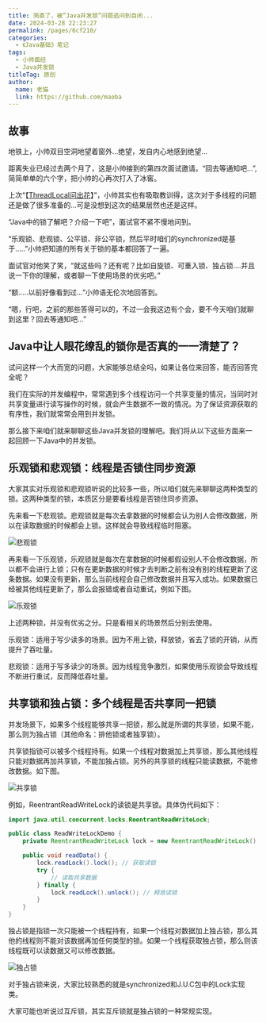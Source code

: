 ```yaml
---
title: 简直了，被“Java并发锁”问题追问到自闭...
date: 2024-03-28 22:23:27
permalink: /pages/6cf210/
categories:
  - 《Java基础》笔记
tags:
  - 小帅面经
  - Java并发锁
titleTag: 原创   
author: 
  name: 老猫
  link: https://github.com/maoba
---
```

## 故事
地铁上，小帅双目空洞地望着窗外...绝望，发自内心地感到绝望...

距离失业已经过去两个月了，这是小帅接到的第四次面试邀请。“回去等通知吧...”,简简单单的六个字，把小帅的心再次打入了冰窖。

上次“【[ThreadLocal问出花](https://mp.weixin.qq.com/s/7JbXoc931nnTIpKN7UsTog)】”，小帅其实也有吸取教训得，这次对于多线程的问题还是做了很多准备的...可是没想到这次的结果居然也还是这样。

“Java中的锁了解吧？介绍一下吧”，面试官不紧不慢地问到。

“乐观锁、悲观锁、公平锁、非公平锁，然后平时咱们的synchronized是基于.....”小帅把知道的所有关于锁的基本都回答了一遍。

面试官对他笑了笑，“就这些吗？还有呢？比如自旋锁、可重入锁、独占锁....并且说一下你的理解，或者聊一下使用场景的优劣吧。”

“额.....以前好像看到过...”小帅语无伦次地回答到。

“嗯，行吧，之前的那些答得可以的，不过一会我这边有个会，要不今天咱们就聊到这里？回去等通知吧...”

## Java中让人眼花缭乱的锁你是否真的一一清楚了？
试问这样一个大而宽的问题，大家能够总结全吗，如果让各位来回答，能否回答完全呢？

我们在实际的并发编程中，常常遇到多个线程访问一个共享变量的情况，当同时对共享变量进行读写操作的时候，就会产生数据不一致的情况。为了保证资源获取的有序性，我们就常常会用到并发锁。

那么接下来咱们就来聊聊这些Java并发锁的理解吧。我们将从以下这些方面来一起回顾一下Java中的并发锁。


## 乐观锁和悲观锁：线程是否锁住同步资源
大家其实对乐观锁和悲观锁听说的比较多一些，所以咱们就先来聊聊这两种类型的锁。这两种类型的锁，本质区分是要看线程是否锁住同步资源。

先来看一下悲观锁。悲观锁就是每次去拿数据的时候都会认为别人会修改数据，所以在读取数据的时候都会上锁。这样就会导致线程临时阻塞。

![悲观锁](https://cdn.ktdaddy.com/lock/01.png)

再来看一下乐观锁，乐观锁就是每次在拿数据的时候都假设别人不会修改数据，所以都不会进行上锁；只有在更新数据的时候才去判断之前有没有别的线程更新了这条数据。如果没有更新，那么当前线程会自己修改数据并且写入成功。如果数据已经被其他线程更新了，那么会报错或者自动重试，例如下图。

![乐观锁](https://cdn.ktdaddy.com/lock/02.png)

上述两种锁，并没有优劣之分。只是看相关的场景然后分别去使用。

乐观锁：适用于写少读多的场景。因为不用上锁，释放锁，省去了锁的开销，从而提升了吞吐量。

悲观锁：适用于写多读少的场景。因为线程竞争激烈，如果使用乐观锁会导致线程不断进行重试，反而降低吞吐量。

## 共享锁和独占锁：多个线程是否共享同一把锁
并发场景下，如果多个线程能够共享一把锁，那么就是所谓的共享锁，如果不能，那么则为独占锁（其他命名：排他锁或者独享锁）。

共享锁指锁可以被多个线程持有。如果一个线程对数据加上共享锁，那么其他线程只能对数据再加共享锁，不能加独占锁。另外的共享锁的线程只能读数据，不能修改数据。如下图。

![共享锁](https://cdn.ktdaddy.com/lock/03.png)

例如，ReentrantReadWriteLock的读锁是共享锁。具体伪代码如下：

```java 
import java.util.concurrent.locks.ReentrantReadWriteLock;

public class ReadWriteLockDemo {
    private ReentrantReadWriteLock lock = new ReentrantReadWriteLock();

    public void readData() {
        lock.readLock().lock(); // 获取读锁
        try {
            // 读取共享数据
        } finally {
            lock.readLock().unlock(); // 释放读锁
        }
    }
}

```

独占锁是指锁一次只能被一个线程持有，如果一个线程对数据加上独占锁，那么其他的线程则不能对该数据再加任何类型的锁。如果一个线程获取独占锁，那么则该线程既可以读数据又可以修改数据。

![独占锁](https://cdn.ktdaddy.com/lock/04.png)

对于独占锁来说，大家比较熟悉的就是synchronized和J.U.C包中的Lock实现类。

大家可能也听说过互斥锁，其实互斥锁就是独占锁的一种常规实现。